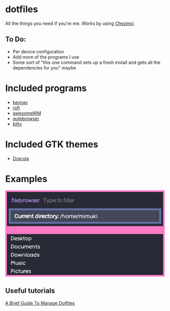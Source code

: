# dotfiles
All the things you need if you're me. Works by using [Chezmoi](https://github.com/twpayne/chezmoi).

## To Do:
- Per device configuration
- Add more of the programs I use
- Some sort of "this one command sets up a fresh install and gets all the dependencies for you" maybe 

# Included programs
- [keynav](https://github.com/jordansissel/keynav)
- [rofi](https://github.com/davatorium/rofi)
- [awesomeWM](https://github.com/awesomeWM/awesome)
- [qutebrowser](https://github.com/qutebrowser/qutebrowser)
- [kitty](https://github.com/kovidgoyal/kitty)
# Included GTK themes
- [Dracula](https://github.com/dracula/gtk)

# Examples
![rofi_filebrowser](./examples/rofi_filebrowser.png)

## Useful tutorials

[A Brief Guide To Manage Dotfiles](https://dev.to/jerrynsh/a-brief-guide-to-manage-dotfiles-1h59)
